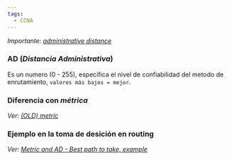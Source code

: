 ```yaml
---
tags:
  - CCNA
---
```

_Importante: [administrative distance](basics%20of%20routing/administrative%20distance.md)_
### AD (_Distancia Administrativa_)
Es un numero (0 - 255), especifica el nivel de confiabilidad del metodo de enrutamiento, `valores más bajos = mejor`.

### Diferencia con _métrica_
_Ver: [(OLD) metric]((OLD)%20metric.md)_
### Ejemplo en la toma de desición en routing
_Ver: [Metric and AD - Best path to take, example](Metric%20and%20AD%20-%20Best%20path%20to%20take,%20example.md)_
